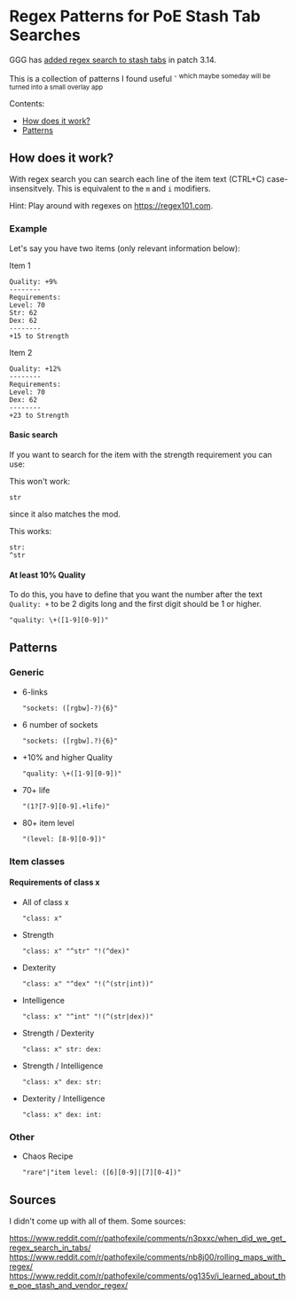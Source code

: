# Regex Patterns for PoE Stash Tab Searches

GGG has [added regex search to stash tabs](https://www.reddit.com/r/pathofexile/comments/n3pxxc/when_did_we_get_regex_search_in_tabs/gwtxiqb/?context=10) in patch 3.14.

This is a collection of patterns I found useful <sup>- which maybe someday will be turned into a small overlay app</sup>

Contents:
- [How does it work?](#how-does-it-work)
- [Patterns](#patterns)

## How does it work?
With regex search you can search each line of the item text (CTRL+C) case-insensitvely. This is equivalent to the `m` and `i` modifiers.

Hint: Play around with regexes on https://regex101.com.

### Example
Let's say you have two items (only relevant information below):

Item 1
```
Quality: +9%
--------
Requirements:
Level: 70
Str: 62
Dex: 62
--------
+15 to Strength
```

Item 2
```
Quality: +12%
--------
Requirements:
Level: 70
Dex: 62
--------
+23 to Strength
```

#### Basic search
If you want to search for the item with the strength requirement you can use:

This won't work:
```
str
```
since it also matches the mod.

This works:
```
str:
^str
```

#### At least 10% Quality
To do this, you have to define that you want the number after the text `Quality: +` to be 2 digits long and the first digit should be 1 or higher.
```
"quality: \+([1-9][0-9])"
```

## Patterns

### Generic

- 6-links
  ```
  "sockets: ([rgbw]-?){6}"
  ```
- 6 number of sockets  
  ```
  "sockets: ([rgbw].?){6}"
  ```
- +10% and higher Quality
  ```
  "quality: \+([1-9][0-9])"
  ```
- 70+ life
  ```
  "(1?[7-9][0-9].+life)"
  ```
- 80+ item level
  ```
  "(level: [8-9][0-9])"
  ```

### Item classes

#### Requirements of class x
- All of class x
  ```
  "class: x"
  ```

- Strength
  ```
  "class: x" "^str" "!(^dex)"
  ```

- Dexterity
  ```
  "class: x" "^dex" "!(^(str|int))"
  ```

- Intelligence
  ```
  "class: x" "^int" "!(^(str|dex))"
  ```

- Strength / Dexterity
  ```
  "class: x" str: dex:
  ```

- Strength / Intelligence
  ```
  "class: x" dex: str:
  ```

- Dexterity / Intelligence
  ```
  "class: x" dex: int:
  ```

### Other

- Chaos Recipe
  ```
  "rare"|"item level: ([6][0-9]|[7][0-4])"
  ```
  
## Sources
I didn't come up with all of them. Some sources:

https://www.reddit.com/r/pathofexile/comments/n3pxxc/when_did_we_get_regex_search_in_tabs/
https://www.reddit.com/r/pathofexile/comments/nb8j00/rolling_maps_with_regex/
https://www.reddit.com/r/pathofexile/comments/og135v/i_learned_about_the_poe_stash_and_vendor_regex/
